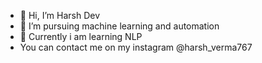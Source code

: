 - 👋 Hi, I’m Harsh Dev
- 👀 I’m pursuing machine learning and automation
- 🌱 Currently i am learning NLP
- You can contact me on my instagram @harsh_verma767

<!---
hdev916/hdev916 is a ✨ special ✨ repository because its `README.md` (this file) appears on your GitHub profile.
You can click the Preview link to take a look at your changes.
--->
